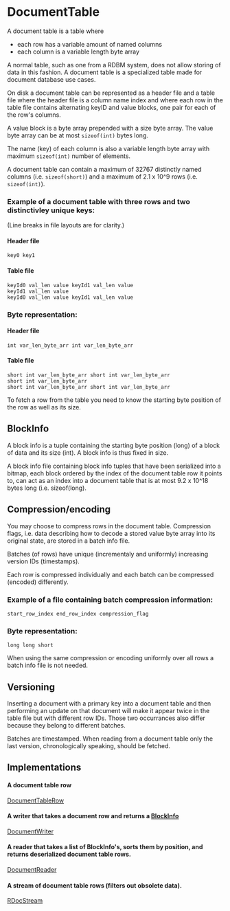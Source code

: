 # DocumentTable

A document table is a table where  

- each row has a variable amount of named columns
- each column is a variable length byte array

A normal table, such as one from a RDBM system, does not allow storing of data in this fashion. A document table is a specialized table made for document database use cases.

On disk a document table can be represented as a header file and a table file where the header file is a column name index and where each row in the table file contains alternating keyID and value blocks, one pair for each of the row's columns. 

A value block is a byte array prepended with a size byte array. The value byte array can be at most `sizeof(int)` bytes long.

The name (key) of each column is also a variable length byte array with maximum `sizeof(int)` number of elements.

A document table can contain a maximum of 32767 distinctly named columns (i.e. `sizeof(short)`) and a maximum of 2.1 x 10^9 rows (i.e. `sizeof(int)`).

### Example of a document table with three rows and two distinctivley unique keys:  

(Line breaks in file layouts are for clarity.)

#### Header file  
	key0 key1  
#### Table file
	keyId0 val_len value keyId1 val_len value  
	keyId1 val_len value  
	keyId0 val_len value keyId1 val_len value  

### Byte representation:  
#### Header file   
	int var_len_byte_arr int var_len_byte_arr  
#### Table file
	short int var_len_byte_arr short int var_len_byte_arr  
	short int var_len_byte_arr  
	short int var_len_byte_arr short int var_len_byte_arr  
  
To fetch a row from the table you need to know the starting byte position of the row as well as its size.

## BlockInfo

A block info is a tuple containing the starting byte position (long) of a block of data and its size (int). A block info is thus fixed in size. 

A block info file containing block info tuples that have been serialized into a bitmap, each block ordered by the index of the document table row it points to, can act as an index into a document table that is at most 9.2 x 10^18 bytes long (i.e. sizeof(long).

## Compression/encoding

You may choose to compress rows in the document table. Compression flags, i.e. data describing how to decode a stored value byte array into its original state, are stored in a batch info file.

Batches (of rows) have unique (incrementaly and uniformly) increasing version IDs (timestamps). 

Each row is compressed individually and each batch can be compressed (encoded) differently. 

### Example of a file containing batch compression information:

	start_row_index end_row_index compression_flag

### Byte representation:

	long long short

When using the same compression or encoding uniformly over all rows a batch info file is not needed.

## Versioning

Inserting a document with a primary key into a document table and then performing an update on that document will make it appear twice in the table file but with different row IDs. Those two occurrances also differ because they belong to different batches. 

Batches are timestamped. When reading from a document table only the last version, chronologically speaking, should be fetched.

## Implementations
#### A document table row
[DocumentTableRow](https://github.com/kreeben/resin/blob/master/src/ResinCore/Document.cs#L38)
#### A writer that takes a document row and returns a [BlockInfo](https://github.com/kreeben/resin/blob/master/src/ResinCore/IO/BlockInfo.cs)
[DocumentWriter](https://github.com/kreeben/resin/blob/master/src/ResinCore/IO/Write/DocumentWriter.cs)
#### A reader that takes a list of BlockInfo's, sorts them by position, and returns deserialized document table rows.
[DocumentReader](https://github.com/kreeben/resin/blob/master/src/ResinCore/IO/Read/DocumentReader.cs)
#### A stream of document table rows (filters out obsolete data).
[RDocStream](https://github.com/kreeben/resin/blob/master/src/ResinCore/RDocStream.cs)

